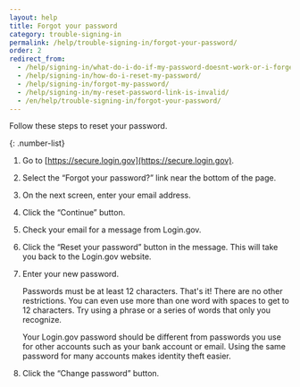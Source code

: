 ```yaml
---
layout: help
title: Forgot your password
category: trouble-signing-in
permalink: /help/trouble-signing-in/forgot-your-password/
order: 2
redirect_from:
  - /help/signing-in/what-do-i-do-if-my-password-doesnt-work-or-i-forget-it/
  - /help/signing-in/how-do-i-reset-my-password/
  - /help/signing-in/forgot-my-password/
  - /help/signing-in/my-reset-password-link-is-invalid/
  - /en/help/trouble-signing-in/forgot-your-password/
---
```


Follow these steps to reset your password.

{: .number-list}
1. Go to [https://secure.login.gov](https://secure.login.gov).
1. Select the “Forgot your password?” link near the bottom of the page.
1. On the next screen, enter your email address.
1. Click the “Continue” button.
1. Check your email for a message from Login.gov.
1. Click the “Reset your password” button in the message. This will take you back to the Login.gov website.
1. Enter your new password.

    Passwords must be at least 12 characters. That's it! There are no other restrictions. You can even use more than one word with spaces to get to 12 characters. Try using a phrase or a series of words that only you recognize.

    Your Login.gov password should be different from passwords you use for other accounts such as your bank account or email. Using the same password for many accounts makes identity theft easier.
1. Click the “Change password” button.
